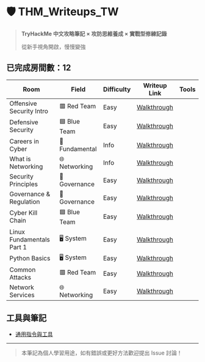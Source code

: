# 🛡️ THM_Writeups_TW

> **TryHackMe 中文攻略筆記 × 攻防思維養成 × 實戰型修練記錄** 
>
> 從新手視角開啟，慢慢變強

## 已完成房間數：12

|  Room                          |                 Field                |           Difficulty          | Writeup Link                                              |          Tools         | 
|--------------------------------------------------|--------------------------------------|-------------------------------|-----------------------------------------------------------|-------------|
| Offensive Security Intro    |               	🟥 Red Team       |              Easy             | [Walkthrough](./rooms/01_Offensive%20Security%20Intro.md) |
| Defensive Security           |             🟦 Blue Team         |              Easy             | [Walkthrough](./rooms/02_Defensive%20Security%20Intro.md) |
| Careers in Cyber            |           🔧Fundamental    |              Info             | [Walkthrough](./rooms/03_Careers%20in%20Cyber.md)         |
| What is Networking           |      🌐 Networking   |              Info             | [Walkthrough](./rooms/name1/walkthrough.md)               |
| Security Principles          |   🧾 Governance |             Easy          | [Walkthrough](./rooms/name1/walkthrough.md)               |
| Governance & Regulation        |   🧾 Governance |             Easy          | [Walkthrough](./rooms/name1/walkthrough.md)               |
| Cyber Kill Chain              |        🟦 Blue Team    |             Easy          | [Walkthrough](./rooms/name1/walkthrough.md)               |
|  Linux Fundamentals Part 1      |    🖥️ System  |             Easy          | [Walkthrough](./rooms/name1/walkthrough.md)               |
| Python Basics               |     🖥️ System |             Easy          | [Walkthrough](./rooms/name1/walkthrough.md)               |
| Common Attacks                 |    	🟥 Red Team   |             Easy          | [Walkthrough](./rooms/name1/walkthrough.md)               |
| Network Services                 |    🌐 Networking   |             Easy          | [Walkthrough](./rooms/name1/walkthrough.md)               |


## 工具與筆記
- [通用指令與工具](./assets/common-tools.md)

---

> 本筆記為個人學習用途，如有錯誤或更好方法歡迎提出 Issue 討論！
